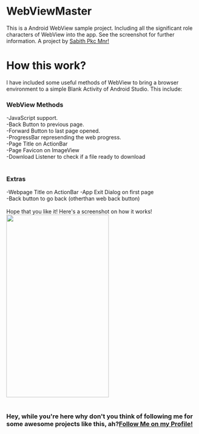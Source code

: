 # WebViewMaster
This is a Android WebView sample project. Including all the significant role characters of WebView into the app. See the screenshot for further information. A project by <a href="https://www.youtube.com/SabithPkcMnr?sub_confirmation=1">Sabith Pkc Mnr!</a>

# How this work?
I have included some useful methods of WebView to bring a browser environment to a simple Blank Activity of Android Studio. This include:
<h3>WebView Methods</h3>
-JavaScript support.<br>
-Back Button to previous page.<br>
-Forward Button to last page opened.<br>
-ProgressBar represending the web progress.<br>
-Page Title on ActionBar<br>
-Page Favicon on ImageView<br>
-Download Listener to check if a file ready to download<br>
<br>
<h3>Extras</h3>
-Webpage Title on ActionBar
-App Exit Dialog on first page<br>
-Back button to go back (otherthan web back button)
<br><br>
Hope that you like it! Here's a screenshot on how it works!
<img src="/Screenshots/Sabith%20Pkc%20Mnr%20Android%20WebView%20Tutorial.gif" height="480" width="270" >
<br><br>
<h3>Hey, while you're here why don't you think of following me for some awesome projects like this, ah?<a href="https://github.com/SabithPkcMnr">Follow Me on my Profile!</a></h3>
